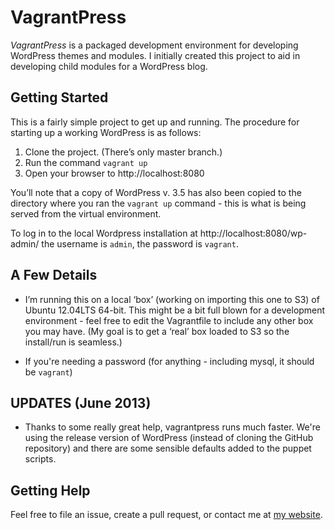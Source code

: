 # VagrantPress

*VagrantPress* is a packaged development environment for developing WordPress themes and modules.  I initially created this project to aid in developing child modules for a WordPress blog.

## Getting Started

This is a fairly simple project to get up and running.  The procedure for starting up a working WordPress is as follows:

1. Clone the project.  (There’s only master branch.)
2. Run the command `vagrant up`
3. Open your browser to http://localhost:8080

You’ll note that a copy of WordPress v. 3.5 has also been copied to the directory where you ran the `vagrant up` command - this is what is being served from the virtual environment.

To log in to the local Wordpress installation at http://localhost:8080/wp-admin/ the username is `admin`, the password is `vagrant`.

## A Few Details

* I’m running this on a local ‘box’ (working on importing this one to S3) of Ubuntu 12.04LTS 64-bit.  This might be a bit full blown for a development environment - feel free to edit the Vagrantfile to include any other box you may have.  (My goal is to get a ‘real’ box loaded to S3 so the install/run is seamless.)

* If you're needing a password (for anything - including mysql, it should be `vagrant`)

## UPDATES (June 2013)

* Thanks to some really great help, vagrantpress runs much faster.  We're using the release version of WordPress (instead of cloning the GitHub repository) and there are some sensible defaults added to the puppet scripts.

## Getting Help

Feel free to file an issue, create a pull request, or contact me at [my website][chadthompson].

[chadthompson]: http://chadthompson.me
